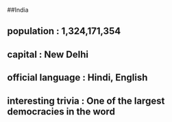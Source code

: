 ##India
## population : 1,324,171,354


## capital : New Delhi

 
## official language : Hindi, English


## interesting trivia : One of the largest democracies in the word



